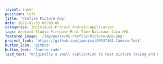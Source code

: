 ```yaml
---
layout: inner
position: left
title: 'Profile Picture App'
date: 2022-01-05 00:00:00
categories: Individual-Project Android-Application
tags: Android-Studio Firebase-Real-Time-Database Java XML
featured_image: '/img/posts/05-Profile-Picture-App.png'
project_link: 'https://github.com/jawniss/CMPUT301-Camera-Test'
button_icon: 'github'
button_text: 'Source code'
lead_text: "Originally a small application to test picture taking and uploading capability for the Driving App, this test app was built to try and create a working profile picture system. It used and accessed the Firebase Real-Time Database to store uploaded images to the cloud and to retrieve the user's current profile picture when called. This app successfully performed these tasks and was implemented into the Driving App."
---
```

